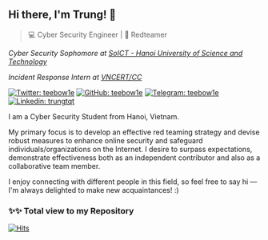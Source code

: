 ## Hi there, I'm Trung! 👋
> 💻 Cyber Security Engineer | 🚩 Redteamer

*Cyber Security Sophomore at [SoICT - Hanoi University of Science and Technology](https://soict.hust.edu.vn/en/)*


*Incident Response Intern at [VNCERT/CC](https://github.com/VNCERT-CC/)*

[![Twitter: teebow1e](https://img.shields.io/static/v1?style=for-the-badge&message=X&color=000000&logo=X&logoColor=FFFFFF&label=&link=https://twitter.com/teebow1e)](https://twitter.com/teebow1e)
[![GitHub: teebow1e](https://img.shields.io/static/v1?style=for-the-badge&message=GitHub&color=181717&logo=GitHub&logoColor=FFFFFF&label=&link=https://github.com/teebow1e/)](https://github.com/teebow1e/)
[![Telegram: teebow1e](https://img.shields.io/static/v1?style=for-the-badge&message=Telegram&color=26A5E4&logo=Telegram&logoColor=FFFFFF&label=&link=https://t.me/teebow1e)](https://t.me/teebow1e)
[![Linkedin: trungtqt](https://img.shields.io/static/v1?style=for-the-badge&message=LinkedIn&color=0A66C2&logo=LinkedIn&logoColor=FFFFFF&label=&link=https://www.linkedin.com/in/trungtqt/)](https://www.linkedin.com/in/trungtqt/)

I am a Cyber Security Student from Hanoi, Vietnam.


My primary focus is to develop an effective red teaming strategy and devise robust measures to enhance online security and safeguard individuals/organizations on the Internet. I desire to surpass expectations, demonstrate effectiveness both as an independent contributor and also as a collaborative team member.


I enjoy connecting with different people in this field, so feel free to say hi — I'm always delighted to make new acquaintances! :)

### ✨✨ Total view to my Repository 
[![Hits](https://hits.sh/github.com/teebow1e.svg?style=for-the-badge&label=Total%20View&color=2e91ba)](https://hits.sh/github.com/teebow1e/)
